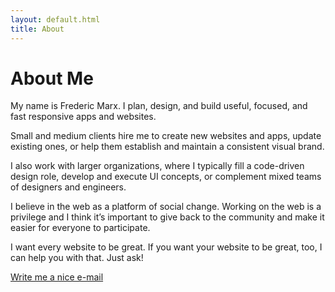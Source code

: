 ```yaml
---
layout: default.html
title: About
---
```


# About Me

My name is Frederic Marx. I&nbsp;plan, design, and build useful, focused, and fast responsive apps and&nbsp;websites.

Small and medium clients hire me to create new websites and apps, update existing ones, or help them establish and maintain a consistent visual brand.

I also work with larger organizations, where I typically fill a code-driven design role, develop and execute UI concepts, or complement mixed teams of designers and engineers.

I believe in the web as a platform of social change. Working on the web is a privilege and I think it’s important to give back to the community and make it easier for everyone to participate.

I want every website to be great. If you want your website to be great, too, I can help you with that. Just ask!

[Write me a nice e-mail](mailto://hi@fmarx.com)
